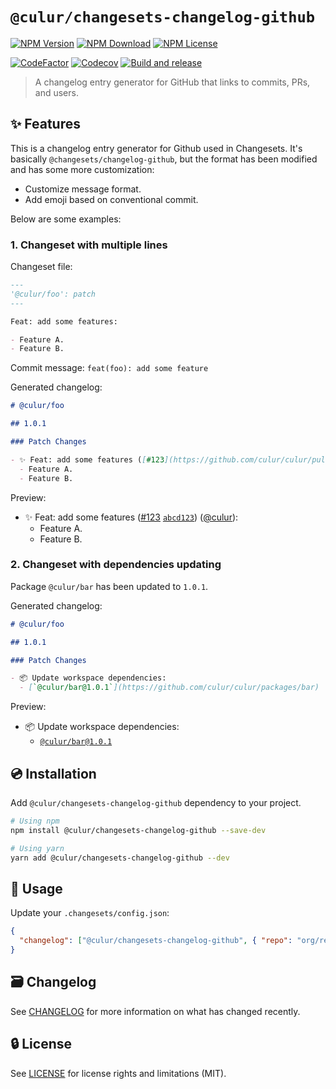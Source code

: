 # `@culur/changesets-changelog-github`

[![NPM Version](https://img.shields.io/npm/v/@culur/changesets-changelog-github?logo=npm)](https://www.npmjs.com/package/@culur/changesets-changelog-github)
[![NPM Download](https://img.shields.io/npm/dm/@culur/changesets-changelog-github?logo=npm)](https://www.npmjs.com/package/@culur/changesets-changelog-github)
[![NPM License](https://img.shields.io/npm/l/@culur/changesets-changelog-github)](../../LICENSE)

[![CodeFactor](https://www.codefactor.io/repository/github/culur/culur/badge)](https://www.codefactor.io/repository/github/culur/culur)
[![Codecov](https://img.shields.io/codecov/c/github/culur/culur)](https://app.codecov.io/gh/culur/culur)
[![Build and release](https://github.com/culur/culur/actions/workflows/build-and-release.yml/badge.svg)](https://github.com/culur/culur/actions/workflows/build-and-release.yml)

> A changelog entry generator for GitHub that links to commits, PRs, and users.

## ✨ Features

This is a changelog entry generator for Github used in Changesets.
It's basically `@changesets/changelog-github`, but the format has been modified and has some more customization:

- Customize message format.
- Add emoji based on conventional commit.

Below are some examples:

### 1. Changeset with multiple lines

Changeset file:

```md
---
'@culur/foo': patch
---

Feat: add some features:

- Feature A.
- Feature B.
```

Commit message: `feat(foo): add some feature`

Generated changelog:

```md
# @culur/foo

## 1.0.1

### Patch Changes

- ✨ Feat: add some features ([#123](https://github.com/culur/culur/pull/123) [`abcd123`](https://github.com/culur/culur/commit/abcd123)) ([@culur](https://github.com/culur)):
  - Feature A.
  - Feature B.
```

Preview:

- ✨ Feat: add some features ([#123](https://github.com/culur/culur/pull/123) [`abcd123`](https://github.com/culur/culur/commit/abcd123)) ([@culur](https://github.com/culur)):
  - Feature A.
  - Feature B.

### 2. Changeset with dependencies updating

Package `@culur/bar` has been updated to `1.0.1`.

Generated changelog:

```md
# @culur/foo

## 1.0.1

### Patch Changes

- 📦 Update workspace dependencies:
  - [`@culur/bar@1.0.1`](https://github.com/culur/culur/packages/bar)
```

Preview:

- 📦 Update workspace dependencies:
  - [`@culur/bar@1.0.1`](https://github.com/culur/culur/packages/bar)

## 💿 Installation

Add `@culur/changesets-changelog-github` dependency to your project.

```bash
# Using npm
npm install @culur/changesets-changelog-github --save-dev

# Using yarn
yarn add @culur/changesets-changelog-github --dev
```

## 📖 Usage

Update your `.changesets/config.json`:

```json
{
  "changelog": ["@culur/changesets-changelog-github", { "repo": "org/repo" }]
}
```

## 🗃️ Changelog

See [CHANGELOG](CHANGELOG.md) for more information on what has changed recently.

## 🔒 License

See [LICENSE](../../LICENSE) for license rights and limitations (MIT).
